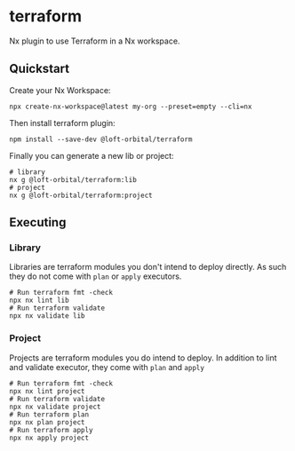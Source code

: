 # terraform

Nx plugin to use Terraform in a Nx workspace.

## Quickstart

Create your Nx Workspace:

```shell
npx create-nx-workspace@latest my-org --preset=empty --cli=nx
```

Then install terraform plugin:

```shell
npm install --save-dev @loft-orbital/terraform
```

Finally you can generate a new lib or project:

```
# library
nx g @loft-orbital/terraform:lib
# project
nx g @loft-orbital/terraform:project
```

## Executing

### Library

Libraries are terraform modules you don't intend to deploy directly.
As such they do not come with `plan` or `apply` executors.

```shell
# Run terraform fmt -check
npx nx lint lib
# Run terraform validate
npx nx validate lib
```

### Project

Projects are terraform modules you do intend to deploy.
In addition to lint and validate executor, they come with `plan` and `apply`

```shell
# Run terraform fmt -check
npx nx lint project
# Run terraform validate
npx nx validate project
# Run terraform plan
npx nx plan project
# Run terraform apply
npx nx apply project
```

